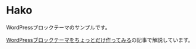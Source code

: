 # Hako

WordPressブロックテーマのサンプルです。

[WordPressブロックテーマをちょっとだけ作ってみる](https://baumkupen.com/make-little-wordpress-block-theme/)の記事で解説しています。
